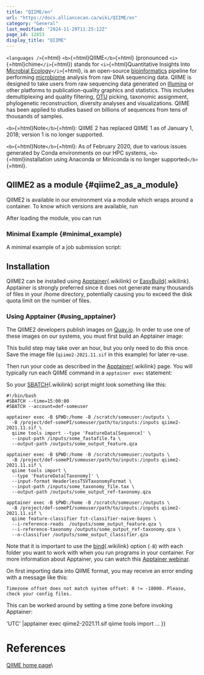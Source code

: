 ```yaml
---
title: "QIIME/en"
url: "https://docs.alliancecan.ca/wiki/QIIME/en"
category: "General"
last_modified: "2024-11-29T11:25:12Z"
page_id: 12853
display_title: "QIIME"
---
```


`<languages />`{=html} `<b>`{=html}QIIME`</b>`{=html} (pronounced `<i>`{=html}chime`</i>`{=html}) stands for `<i>`{=html}Quantitative Insights Into [Microbial Ecology](https://en.wikipedia.org/wiki/Microbial_ecology)`</i>`{=html}, is an open-source [bioinformatics](https://en.wikipedia.org/wiki/Bioinformatics) pipeline for performing [microbiome](https://en.wikipedia.org/wiki/Microbiota) analysis from raw DNA sequencing data. QIIME is designed to take users from raw sequencing data generated on [Illumina](https://www.illumina.com/) or other platforms to publication-quality graphics and statistics. This includes demultiplexing and quality filtering, [OTU](https://en.wikipedia.org/wiki/Operational_taxonomic_unit) picking, taxonomic assignment, phylogenetic reconstruction, diversity analyses and visualizations. QIIME has been applied to studies based on billions of sequences from tens of thousands of samples.

`<b>`{=html}Note`</b>`{=html}: QIIME 2 has replaced QIIME 1 as of January 1, 2018; version 1 is no longer supported.

`<b>`{=html}Note`</b>`{=html}: As of February 2020, due to various issues generated by Conda environments on our HPC systems, `<b>`{=html}installation using Anaconda or Miniconda is no longer supported`</b>`{=html}.

## QIIME2 as a module {#qiime2_as_a_module}

QIIME2 is available in our environment via a module which wraps around a container. To know which versions are available, run

After loading the module, you can run

### Minimal Example {#minimal_example}

A minimal example of a job submission script:

## Installation

QIIME2 can be installed using [Apptainer](https://docs.alliancecan.ca/Apptainer "Apptainer"){.wikilink} or [EasyBuild](https://docs.alliancecan.ca/EasyBuild "EasyBuild"){.wikilink}. Apptainer is strongly preferred since it does not generate many thousands of files in your /home directory, potentially causing you to exceed the disk quota limit on the number of files.

### Using Apptainer {#using_apptainer}

The QIIME2 developers publish images on [Quay.io](https://quay.io/organization/qiime2). In order to use one of these images on our systems, you must first build an Apptainer image:

This build step may take over an hour, but you only need to do this once. Save the image file (`qiime2-2021.11.sif` in this example) for later re-use.

Then run your code as described in the [Apptainer](https://docs.alliancecan.ca/Apptainer "Apptainer"){.wikilink} page. You will typically run each QIIME command in a `apptainer exec` statement:

So your [SBATCH](https://docs.alliancecan.ca/Running_jobs "SBATCH"){.wikilink} script might look something like this:

    #!/bin/bash
    #SBATCH --time=15:00:00
    #SBATCH --account=def-someuser

    apptainer exec -B $PWD:/home -B /scratch/someuser:/outputs \
      -B /project/def-somePI/someuser/path/to/inputs:/inputs qiime2-2021.11.sif \
      qiime tools import --type 'FeatureData[Sequence]' \
      --input-path /inputs/some_fastafile.fa \
      --output-path /outputs/some_output_feature.qza

    apptainer exec -B $PWD:/home -B /scratch/someuser:/outputs \
      -B /project/def-somePI/someuser/path/to/inputs:/inputs qiime2-2021.11.sif \
      qiime tools import \
      --type 'FeatureData[Taxonomy]' \
      --input-format HeaderlessTSVTaxonomyFormat \
      --input-path /inputs/some_taxonomy_file.tax \
      --output-path /outputs/some_output_ref-taxonomy.qza

    apptainer exec -B $PWD:/home -B /scratch/someuser:/outputs \
      -B /project/def-somePI/someuser/path/to/inputs:/inputs qiime2-2021.11.sif \
      qiime feature-classifier fit-classifier-naive-bayes \
      --i-reference-reads  /outputs/some_output_feature.qza \
      --i-reference-taxonomy /outputs/some_output_ref-taxonomy.qza \
      --o-classifier /outputs/some_output_classifier.qza

Note that it is important to use the [bind](https://docs.alliancecan.ca/Apptainer#Bind_mounts "bind"){.wikilink} option (`-B`) with each folder you want to work with when you run programs in your container. For more information about Apptainer, you can watch this [Apptainer webinar](https://www.youtube.com/watch?v=bpmrfVqBowY).

On first importing data into QIIME format, you may receive an error ending with a message like this:

    Timezone offset does not match system offset: 0 != -18000. Please, check your config files.

This can be worked around by setting a time zone before invoking Apptainer:

\'UTC\' \|apptainer exec qiime2-2021.11.sif qiime tools import \... }}

# References

[QIIME home page](http://qiime.org/)\
